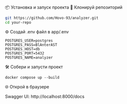 📦 Установка и запуск проекта
🔁 Клонируй репозиторий

```bash
git https://github.com/Hovo-93/analyzer.git
cd your-repo
```

⚙️ Создай .env файл в app/.env
```dotenv
POSTGRES_USER=postgres
POSTGRES_PASS=BlAnterAST
POSTGRES_HOST=db
POSTGRES_PORT=5432
POSTGRES_NAME=analyzer
```
🛠 Собери и запусти проект

```dockerfile
docker compose up --build
```

🌐 Открой в браузере

Swagger UI: http://localhost:8000/docs

